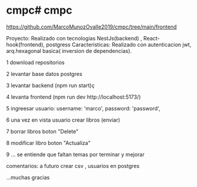 # cmpc# cmpc
https://github.com/MarcoMunozOvalle2019/cmpc/tree/main/frontend

Proyecto: Realizado con tecnologias NestJs(backend) , React-hook(frontend), postgress
Caracteristicas: Realizado con autenticacion jwt, arq.hexagonal basica( inversion de dependencias).

1 download repositorios

2 levantar base datos postgres

3 levantar backend (npm run start)ç

4 levanta frontend (npm run dev http://localhost:5173/)

5 ingreesar usuario:
    username: 'marco',
    password: 'password',
    
6 una vez en vista usuario crear libros (enviar)

7 borrar libros boton "Delete"

8 modificar libro boton "Actualiza"

9 ... se entiende que faltan temas por terminar y mejorar

comentarios: a futuro crear csv , usuarios en postgres

 ...muchas gracias
